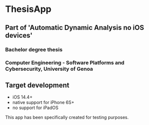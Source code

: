 # ThesisApp
## Part of 'Automatic Dynamic Analysis no iOS devices'
### Bachelor degree thesis
### Computer Engineering - Software Platforms and Cybersecurity, University of Genoa
## Target development
* iOS 14.4+
* native support for iPhone 6S+
* no support for iPadOS

This app has been specifically created for testing purposes.
